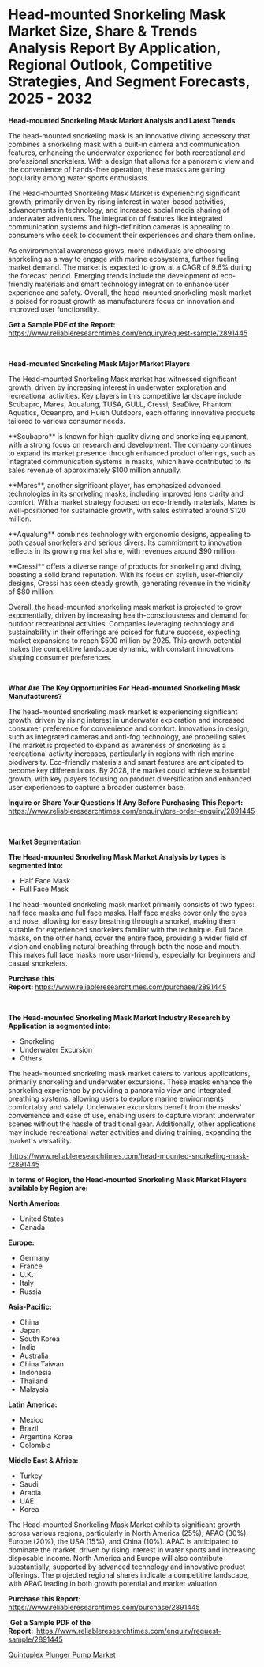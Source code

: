 <p><h1>Head-mounted Snorkeling Mask Market Size, Share & Trends Analysis Report By Application, Regional Outlook, Competitive Strategies, And Segment Forecasts, 2025 - 2032</h1></p><p><strong>Head-mounted Snorkeling Mask Market Analysis and Latest Trends</strong></p>
<p><p>The head-mounted snorkeling mask is an innovative diving accessory that combines a snorkeling mask with a built-in camera and communication features, enhancing the underwater experience for both recreational and professional snorkelers. With a design that allows for a panoramic view and the convenience of hands-free operation, these masks are gaining popularity among water sports enthusiasts.</p><p>The Head-mounted Snorkeling Mask Market is experiencing significant growth, primarily driven by rising interest in water-based activities, advancements in technology, and increased social media sharing of underwater adventures. The integration of features like integrated communication systems and high-definition cameras is appealing to consumers who seek to document their experiences and share them online. </p><p>As environmental awareness grows, more individuals are choosing snorkeling as a way to engage with marine ecosystems, further fueling market demand. The market is expected to grow at a CAGR of 9.6% during the forecast period. Emerging trends include the development of eco-friendly materials and smart technology integration to enhance user experience and safety. Overall, the head-mounted snorkeling mask market is poised for robust growth as manufacturers focus on innovation and improved user functionality.</p></p>
<p><strong>Get a Sample PDF of the Report:&nbsp;</strong> <a href="https://www.reliableresearchtimes.com/enquiry/request-sample/2891445?utm_campaign=3034&utm_medium=2&utm_source=Github&utm_content=ia&utm_term=14032025&utm_id=head-mounted-snorkeling-mask">https://www.reliableresearchtimes.com/enquiry/request-sample/2891445</a></p>
<p>&nbsp;</p>
<p><strong>Head-mounted Snorkeling Mask Major Market Players</strong></p>
<p><p>The Head-mounted Snorkeling Mask market has witnessed significant growth, driven by increasing interest in underwater exploration and recreational activities. Key players in this competitive landscape include Scubapro, Mares, Aqualung, TUSA, GULL, Cressi, SeaDive, Phantom Aquatics, Oceanpro, and Huish Outdoors, each offering innovative products tailored to various consumer needs.</p><p>**Scubapro** is known for high-quality diving and snorkeling equipment, with a strong focus on research and development. The company continues to expand its market presence through enhanced product offerings, such as integrated communication systems in masks, which have contributed to its sales revenue of approximately $100 million annually.</p><p>**Mares**, another significant player, has emphasized advanced technologies in its snorkeling masks, including improved lens clarity and comfort. With a market strategy focused on eco-friendly materials, Mares is well-positioned for sustainable growth, with sales estimated around $120 million.</p><p>**Aqualung** combines technology with ergonomic designs, appealing to both casual snorkelers and serious divers. Its commitment to innovation reflects in its growing market share, with revenues around $90 million.</p><p>**Cressi** offers a diverse range of products for snorkeling and diving, boasting a solid brand reputation. With its focus on stylish, user-friendly designs, Cressi has seen steady growth, generating revenue in the vicinity of $80 million.</p><p>Overall, the head-mounted snorkeling mask market is projected to grow exponentially, driven by increasing health-consciousness and demand for outdoor recreational activities. Companies leveraging technology and sustainability in their offerings are poised for future success, expecting market expansions to reach $500 million by 2025. This growth potential makes the competitive landscape dynamic, with constant innovations shaping consumer preferences.</p></p>
<p>&nbsp;</p>
<p><strong>What Are The Key Opportunities For Head-mounted Snorkeling Mask Manufacturers?</strong></p>
<p><p>The head-mounted snorkeling mask market is experiencing significant growth, driven by rising interest in underwater exploration and increased consumer preference for convenience and comfort. Innovations in design, such as integrated cameras and anti-fog technology, are propelling sales. The market is projected to expand as awareness of snorkeling as a recreational activity increases, particularly in regions with rich marine biodiversity. Eco-friendly materials and smart features are anticipated to become key differentiators. By 2028, the market could achieve substantial growth, with key players focusing on product diversification and enhanced user experiences to capture a broader customer base.</p></p>
<p><strong>Inquire or Share Your Questions If Any Before Purchasing This Report:</strong> <a href="https://www.reliableresearchtimes.com/enquiry/pre-order-enquiry/2891445?utm_campaign=3034&utm_medium=2&utm_source=Github&utm_content=ia&utm_term=14032025&utm_id=head-mounted-snorkeling-mask">https://www.reliableresearchtimes.com/enquiry/pre-order-enquiry/2891445</a></p>
<p>&nbsp;</p>
<p><strong>Market Segmentation</strong></p>
<p><strong>The Head-mounted Snorkeling Mask Market Analysis by types is segmented into:</strong></p>
<p><ul><li>Half Face Mask</li><li>Full Face Mask</li></ul></p>
<p><p>The head-mounted snorkeling mask market primarily consists of two types: half face masks and full face masks. Half face masks cover only the eyes and nose, allowing for easy breathing through a snorkel, making them suitable for experienced snorkelers familiar with the technique. Full face masks, on the other hand, cover the entire face, providing a wider field of vision and enabling natural breathing through both the nose and mouth. This makes full face masks more user-friendly, especially for beginners and casual snorkelers.</p></p>
<p><strong>Purchase this Report:&nbsp;</strong><a href="https://www.reliableresearchtimes.com/purchase/2891445?utm_campaign=3034&utm_medium=2&utm_source=Github&utm_content=ia&utm_term=14032025&utm_id=head-mounted-snorkeling-mask">https://www.reliableresearchtimes.com/purchase/2891445</a></p>
<p>&nbsp;</p>
<p><strong>The Head-mounted Snorkeling Mask Market Industry Research by Application is segmented into:</strong></p>
<p><ul><li>Snorkeling</li><li>Underwater Excursion</li><li>Others</li></ul></p>
<p><p>The head-mounted snorkeling mask market caters to various applications, primarily snorkeling and underwater excursions. These masks enhance the snorkeling experience by providing a panoramic view and integrated breathing systems, allowing users to explore marine environments comfortably and safely. Underwater excursions benefit from the masks' convenience and ease of use, enabling users to capture vibrant underwater scenes without the hassle of traditional gear. Additionally, other applications may include recreational water activities and diving training, expanding the market's versatility.</p></p>
<p><a href="https://www.reliableresearchtimes.com/head-mounted-snorkeling-mask-r2891445?utm_campaign=3034&utm_medium=2&utm_source=Github&utm_content=ia&utm_term=14032025&utm_id=head-mounted-snorkeling-mask">&nbsp;https://www.reliableresearchtimes.com/head-mounted-snorkeling-mask-r2891445</a></p>
<p><strong>In terms of Region, the Head-mounted Snorkeling Mask Market Players available by Region are:</strong></p>
<p>
    <p> <strong> North America: </strong>
        <ul>
            <li>United States</li>
            <li>Canada</li>
        </ul>
        </p> 
    <p> <strong> Europe: </strong>
        <ul>
            <li>Germany</li>
            <li>France</li>
            <li>U.K.</li>
            <li>Italy</li>
            <li>Russia</li>
        </ul>
        </p> 
    <p> <strong> Asia-Pacific: </strong>
        <ul>
            <li>China</li>
            <li>Japan</li>
            <li>South Korea</li>
            <li>India</li>
            <li>Australia</li>
            <li>China Taiwan</li>
            <li>Indonesia</li>
            <li>Thailand</li>
            <li>Malaysia</li>
        </ul>
        </p> 
    <p> <strong> Latin America: </strong>
        <ul>
            <li>Mexico</li>
            <li>Brazil</li>
            <li>Argentina Korea</li>
            <li>Colombia</li>
        </ul>
        </p> 
    <p> <strong> Middle East & Africa: </strong>
        <ul>
            <li>Turkey</li>
            <li>Saudi</li>
            <li>Arabia</li>
            <li>UAE</li>
            <li>Korea</li>
        </ul>
    </p>
    </p>
<p><p>The Head-mounted Snorkeling Mask Market exhibits significant growth across various regions, particularly in North America (25%), APAC (30%), Europe (20%), the USA (15%), and China (10%). APAC is anticipated to dominate the market, driven by rising interest in water sports and increasing disposable income. North America and Europe will also contribute substantially, supported by advanced technology and innovative product offerings. The projected regional shares indicate a competitive landscape, with APAC leading in both growth potential and market valuation.</p></p>
<p><strong>Purchase this Report: </strong><a href="https://www.reliableresearchtimes.com/purchase/2891445?utm_campaign=3034&utm_medium=2&utm_source=Github&utm_content=ia&utm_term=14032025&utm_id=head-mounted-snorkeling-mask">https://www.reliableresearchtimes.com/purchase/2891445</a></p>
<p>&nbsp;<strong>Get a Sample PDF of the Report:&nbsp;&nbsp;</strong><a href="https://www.reliableresearchtimes.com/enquiry/request-sample/2891445?utm_campaign=3034&utm_medium=2&utm_source=Github&utm_content=ia&utm_term=14032025&utm_id=head-mounted-snorkeling-mask">https://www.reliableresearchtimes.com/enquiry/request-sample/2891445</a></p>
<p><strong></strong></p>
<p><p><a href="https://github.com/pidlisseas/Market-Research-Report-List-1/blob/main/quintuplex-plunger-pump-market.md?utm_campaign=3034&utm_medium=2&utm_source=Github&utm_content=ia&utm_term=14032025&utm_id=head-mounted-snorkeling-mask">Quintuplex Plunger Pump Market</a></p></p>
